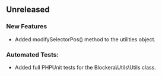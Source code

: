 ## Unreleased

### New Features

- Added modifySelectorPos() method to the utilities object.

### Automated Tests:

- Added full PHPUnit tests for the Blockera\Utils\Utils class.